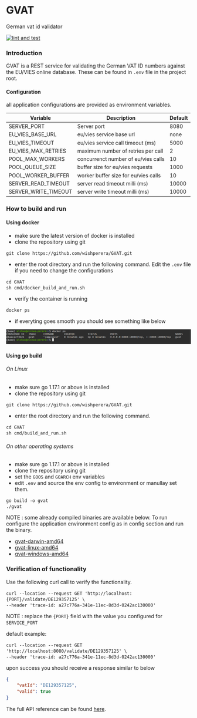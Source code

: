 # GVAT
German vat id validator

[![lint and test](https://github.com/wishperera/GVAT/actions/workflows/github-actions.yml/badge.svg?branch=master)](https://github.com/wishperera/GVAT/actions/workflows/github-actions.yml)
### Introduction

GVAT is a REST service for validating the German VAT ID numbers against the EU/VIES online database. These can be
found in `.env` file in the project root.

#### Configuration

all application configurations are provided as environment variables. 


| Variable             | Description                            | Default |
|----------------------|----------------------------------------|---------|
| SERVER_PORT          | Server port                            | 8080    |
| EU_VIES_BASE_URL     | eu/vies service base url               | none    |
| EU_VIES_TIMEOUT      | eu/vies service call timeout (ms)      | 5000    |
| EU_VIES_MAX_RETRIES  | maximum number of retries per call     | 2       |
| POOL_MAX_WORKERS     | concurrenct number of eu/vies calls    | 10      |
| POOL_QUEUE_SIZE      | buffer size for eu/vies requests       | 1000    |
| POOL_WORKER_BUFFER   | worker buffer size for eu/vies calls   | 10      |
| SERVER_READ_TIMEOUT  | server read timeout milli (ms)         | 10000   |
| SERVER_WRITE_TIMEOUT | server write timeout milli (ms)        | 10000   |
### How to build and run

#### Using docker

- make sure the latest version of docker is installed
- clone the repository using git 

```shell
git clone https://github.com/wishperera/GVAT.git
```
- enter the root directory and run the following command. Edit the `.env` file if you need to change the configurations

```shell
cd GVAT
sh cmd/docker_build_and_run.sh
```

- verify the container is running 

```shell
docker ps
```
- if everyting goes smooth  you should see something like below

![include](docs/img/docker-container.png)


#### Using go build

###### On Linux

- make sure go 1.17.1 or above is installed
- clone the repository using git

```shell
git clone https://github.com/wishperera/GVAT.git
```
- enter the root directory and run the following command.
```shell
cd GVAT
sh cmd/build_and_run.sh
```

###### On other operating systems

- make sure go 1.17.1 or above is installed
- clone the repository using git
- set the `GOOS` and `GOARCH` env variables
- edit `.env` and source the env config to environment or manullay set them.

```shell
go build -o gvat
./gvat
```

NOTE : some already compiled binaries are available below. To run configure the application
environment config as in config section and run the binary.

- [gvat-darwin-amd64](bin/gvat-darwin-amd64)
- [gvat-linux-amd64](bin/gvat-linux-amd64)
- [gvat-windows-amd64](bin/gvat-windows-amd64)

### Verification of functionality

Use the following curl call to verify the functionality.

```shell
curl --location --request GET 'http://localhost:{PORT}/validate/DE129357125' \
--header 'trace-id: a27c776a-341e-11ec-8d3d-0242ac130000'
```
NOTE : replace the `{PORT}` field with the value you configured for `SERVICE_PORT`

default example:

```shell
curl --location --request GET 'http://localhost:8080/validate/DE129357125' \
--header 'trace-id: a27c776a-341e-11ec-8d3d-0242ac130000'
```

upon success you should receive a response similar to below

```json
{
    "vatId": "DE129357125",
    "valid": true
}
```

The full API reference can be found  [here](api-definition.yaml).